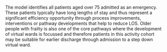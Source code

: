 The model identifies all patients aged over 75 admitted as an emergency.
These patients typically have long lengths of stay and thus represent a significant efficiency opportunity through process improvements, interventions or pathway developments that help to reduce LOS.
Older people with frailty is also one of the core pathways where the development of virtual wards is focussed and therefore patients in this activity cohort may be suitable for earlier discharge through admission to a step down virtual ward.
